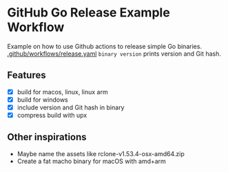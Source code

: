 # GitHub Go Release Example Workflow
Example on how to use Github actions to release simple Go binaries.
[.github/workflows/release.yaml](/.github/workflows/release.yaml)
`binary version` prints version and Git hash.

## Features
- [x] build for macos, linux, linux arm
- [x] build for windows
- [x] include version and Git hash in binary
- [x] compress build with upx

## Other inspirations
* Maybe name the assets like rclone-v1.53.4-osx-amd64.zip
* Create a fat macho binary for macOS with amd+arm

